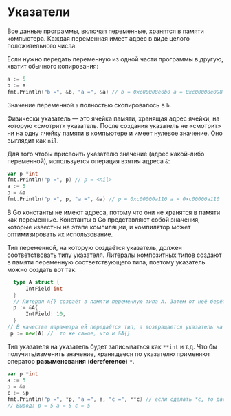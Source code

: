 # Указатели

Все данные программы, включая переменные, хранятся в памяти компьютера. Каждая переменная имеет адрес в виде целого положительного числа. 

Если нужно передать переменную из одной части программы в другую, хватит обычного копирования:

```Go
a := 5
b := a
fmt.Println("b =", &b, "a =", &a) // b = 0xc00008e0b0 a = 0xc00008e098
```

Значение переменной `а` полностью скопировалось в `b`.

Физически указатель — это ячейка памяти, хранящая адрес ячейки, на которую «смотрит» указатель. После создания указатель не «смотрит» ни на одну ячейку памяти в компьютере и имеет нулевое значение. Оно выглядит как `nil`.

Для того чтобы присвоить указателю значение (адрес какой-либо переменной), используется операция взятия адреса `&`:

```Go
var p *int
fmt.Println("p =", p) // p = <nil>
a := 5
p = &a
fmt.Println("p =", p, "a =", &a) // p = 0xc00000a110 a = 0xc00000a110
```

В Go константы не имеют адреса, потому что они не хранятся в памяти как переменные. Константы в Go представляют собой значения, которые известны на этапе компиляции, и компилятор может оптимизировать их использование.

Тип переменной, на которую создаётся указатель, должен соответствовать типу указателя. Литералы композитных типов создают в памяти переменную соответствующего типа, поэтому указатель можно создать вот так:

```Go
  type A struct {
      IntField int
  }
  // Литерал А{} создаёт в памяти переменную типа А. Затем от неё берётся указатель
  p := &A{ 
      IntField: 10,
  }
// В качестве параметра ей передаётся тип, а возвращается указатель на новую переменную соответствующего типа.
 p := new(A) //  то же самое, что и &A{} 
```

Тип указателя на указатель будет записываться как `**int` и т.д.
Что бы получить/изменить значение, хранящееся по указателю применяют оператор **разыменования** (**dereference**) `*`.

```Go
var p *int
a := 5
p = &a
c := &p
fmt.Println("p =", *p, "a =", a, "c =", **c) // если сделать *c, то даст адресс a
// Вывод: p = 5 a = 5 c = 5
```